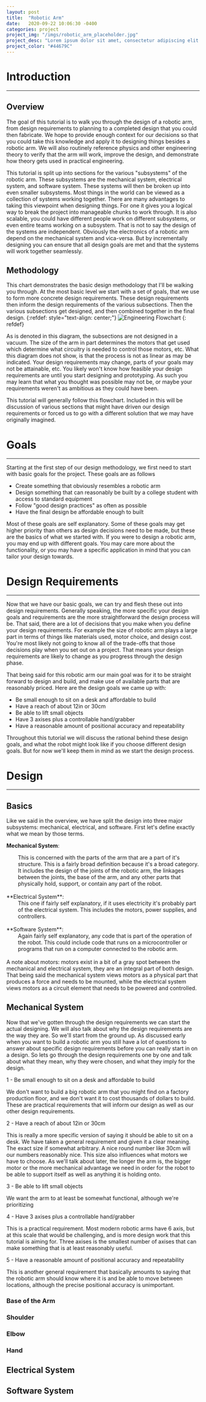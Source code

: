 ```yaml
---
layout: post
title:  "Robotic Arm"
date:   2020-09-22 10:06:30 -0400
categories: project
project_img: "/imgs/robotic_arm_placeholder.jpg"
project_desc: "Lorem ipsum dolor sit amet, consectetur adipiscing elit. Ut dolor metus, molestie ac quam vitae, vulputate congue felis. Etiam dictum neque ante, ac efficitur sapien commodo non. Quisque et venenatis risus, non interdum dui."
project_color: "#44679C"
---
```


# Introduction 

---

## Overview 

The goal of this tutorial is to walk you through the design of a robotic arm, from design requirements to planning to a completed design that you could then fabricate. We hope to provide enough context for our decisions so that you could take this knowledge and apply it to designing things besides a robotic arm. We will also routinely reference physics and other engineering theory to verify that the arm will work, improve the design, and demonstrate how theory gets used in practical engineering. 

This tutorial is split up into sections for the various "subsystems" of the robotic arm. These subsystems are the mechanical system, electrical system, and software system. These systems will then be broken up into even smaller subsystems. Most things in the world can be viewed as a collection of systems working together. There are many advantages to taking this viewpoint when designing things. For one it gives you a logical way to break the project into manageable chunks to work through. It is also scalable, you could have different people work on different subsystems, or even entire teams working on a subsystem. That is not to say the design of the systems are independent. Obviously the electronics of a robotic arm depend on the mechanical system and vica-versa. But by incrementally designing you can ensure that all design goals are met and that the systems will work together seamlessly. 


## Methodology


This chart demonstrates the basic design methodology that I'll be walking you through. At the most basic level we start with a set of goals, that we use to form more concrete design requirements. These design requirements then inform the design requirements of the various subsections. Then the various subsections get designed, and then combined together in the final design. 
{:refdef: style="text-align: center;"}
![Engineering Flowchart](/imgs/Robotic_Arm_imgs/Engineering_Flowchart.png)
{: refdef}

As is denoted in this diagram, the subsections are not designed in a vacuum. The size of the arm in part determines the motors that get used which determine what circuitry is needed to control those motors, etc. What this diagram does not show, is that the process is not as linear as may be indicated. Your design requirements may change, parts of your goals may not be attainable, etc. You likely won't know how feasible your design requirements are until you start designing and prototyping. As such you may learn that what you thought was possible may not be, or maybe your requirements weren't as ambitious as they could have been.


This tutorial will generally follow this flowchart. Included in this will be discussion of various sections that might have driven our design requirements or forced us to go with a different solution that we may have originally imagined. 


# Goals
---

Starting at the first step of our design methodology, we first need to start with basic goals for the project. These goals are as follows

- Create something that obviously resembles a robotic arm
- Design something that can reasonably be built by a college student with access to standard equipment
- Follow "good design practices" as often as possible
- Have the final design be affordable enough to built

Most of these goals are self explanatory. Some of these goals may get higher priority than others as design decisions need to be made, but these are the basics of what we started with. If you were to design a robotic arm, you may end up with different goals. You may care more about the functionality, or you may have a specific application in mind that you can tailor your design towards.


# Design Requirements

---

Now that we have our basic goals, we can try and flesh these out into design requirements. Generally speaking, the more specific your design goals and requirements are the more straightforward the design process will be. That said, there are a lot of decisions that you make when you define your design requirements. For example the size of robotic arm plays a large part in terms of things like materials used, motor choice, and design cost. You're most likely not going to know all of the trade-offs that those decisions play when you set out on a project. That means your design requirements are likely to change as you progress through the design phase. 

That being said for this robotic arm our main goal was for it to be straight forward to design and build, and make use of available parts that are reasonably priced. Here are the design goals we came up with:

- Be small enough to sit on a desk and affordable to build
- Have a reach of about 12in or 30cm
- Be able to lift small objects
- Have 3 axises plus a controllable hand/grabber
- Have a reasonable amount of positional accuracy and repeatability

Throughout this tutorial we will discuss the rational behind these design goals, and what the robot might look like if you choose different design goals. But for now we'll keep them in mind as we start the design process. 

# Design

---

## Basics

Like we said in the overview, we have split the design into three major subsystems: mechanical, electrical, and software. First let's define exactly what we mean by those terms.

**Mechanical System**:
<div style="padding-left: 30px;">
This is concerned with the parts of the arm that are a part of it's structure. This is a fairly broad definition because it's a broad category. It includes the design of the joints of the robotic arm, the linkages between the joints, the base of the arm, and any other parts that physically hold, support, or contain any part of the robot.
</div>

<br/>
**Electrical System**:
<div style="padding-left: 30px;">
This one if fairly self explanatory, if it uses electricity it's probably part of the electrical system. This includes the motors, power supplies, and controllers. 
</div>
<br/>
**Software System**:
<div style="padding-left: 30px;">
Again fairly self explanatory, any code that is part of the operation of the robot. This could include code that runs on a microcontroller or programs that run on a computer connected to the robotic arm. 
</div>
<br/>
A note about motors: motors exist in a bit of a gray spot between the mechanical and electrical system, they are an integral part of both design. That being said the mechanical system views motors as a physical part that produces a force and needs to be mounted, while the electrical system views motors as a circuit element that needs to be powered and controlled. 


## Mechanical System

Now that we've gotten through the design requirements we can start the actual designing. We will also talk about why the design requirements are the way they are. So we'll start from the ground up. As discussed early when you want to build a robotic arm you still have a lot of questions to answer about specific design requirements before you can really start in on a design. So lets go through the design requirements one by one and talk about what they mean, why they were chosen, and what they imply for the design.

1 - Be small enough to sit on a desk and affordable to build

We don't want to build a big robotic arm that you might find on a factory production floor, and we don't want it to cost thousands of dollars to build. These are practical requirements that will inform our design as well as our other design requirements. 


2 - Have a reach of about 12in or 30cm

This is really a more specific version of saying it should be able to sit on a desk. We have taken a general requirement and given it a clear meaning. The exact size if somewhat arbitrary. A nice round number like 30cm will our numbers reasonably nice. This size also influences what motors we have to choose. As we'll talk about later, the longer the arm is, the bigger motor or the more mechanical advantage we need in order for the robot to be able to support itself as well as anything it is holding onto. 

3 - Be able to lift small objects

We want the arm to at least be somewhat functional, although we're prioritizing 


4 - Have 3 axises plus a controllable hand/grabber

This is a practical requirement. Most modern robotic arms have 6 axis, but at this scale that would be challenging, and is more design work that this tutorial is aiming for. Three axises is the smallest number of axises that can make something that is at least reasonably useful.

5 - Have a reasonable amount of positional accuracy and repeatability

This is another general requirement that basically amounts to saying that the robotic arm should know where it is and be able to move between locations, although the precise positional accuracy is unimportant.

### Base of the Arm

### Shoulder

### Elbow

### Hand

## Electrical System


## Software System